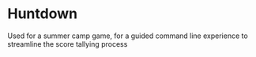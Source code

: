 # Huntdown
Used for a summer camp game, for a guided command line experience to streamline the score tallying process
